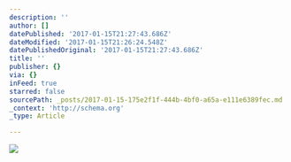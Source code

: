 ```yaml
---
description: ''
author: []
datePublished: '2017-01-15T21:27:43.686Z'
dateModified: '2017-01-15T21:26:24.548Z'
datePublishedOriginal: '2017-01-15T21:27:43.686Z'
title: ''
publisher: {}
via: {}
inFeed: true
starred: false
sourcePath: _posts/2017-01-15-175e2f1f-444b-4bf0-a65a-e111e6389fec.md
_context: 'http://schema.org'
_type: Article

---
```

![](https://the-grid-user-content.s3-us-west-2.amazonaws.com/8de7b52a-9559-4aa8-a65c-1fc67ac46902.png)